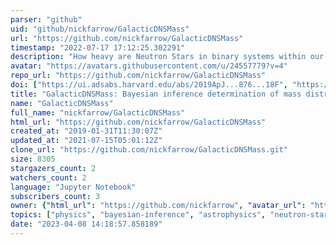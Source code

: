 ```yaml
---
parser: "github"
uid: "github/nickfarrow/GalacticDNSMass"
url: "https://github.com/nickfarrow/GalacticDNSMass"
timestamp: "2022-07-17 17:12:25.302291"
description: "How heavy are Neutron Stars in binary systems within our Galaxy? A demonstration of how bayesian inference and nested sampling allows us to explore the mass distributions of Galactic Double Neutron Star systems."
avatar: "https://avatars.githubusercontent.com/u/24557779?v=4"
repo_url: "https://github.com/nickfarrow/GalacticDNSMass"
doi: ["https://ui.adsabs.harvard.edu/abs/2019ApJ...876...18F", "https://ui.adsabs.harvard.edu/abs/2021ascl.soft03018F/abstract"]
title: "GalacticDNSMass: Bayesian inference determination of mass distribution of Galactic double neutron stars"
name: "GalacticDNSMass"
full_name: "nickfarrow/GalacticDNSMass"
html_url: "https://github.com/nickfarrow/GalacticDNSMass"
created_at: "2019-01-31T11:30:07Z"
updated_at: "2021-07-15T05:01:12Z"
clone_url: "https://github.com/nickfarrow/GalacticDNSMass.git"
size: 8305
stargazers_count: 2
watchers_count: 2
language: "Jupyter Notebook"
subscribers_count: 3
owner: {"html_url": "https://github.com/nickfarrow", "avatar_url": "https://avatars.githubusercontent.com/u/24557779?v=4", "login": "nickfarrow", "type": "User"}
topics: ["physics", "bayesian-inference", "astrophysics", "neutron-star"]
date: "2023-04-08 14:18:57.858189"
---
```

